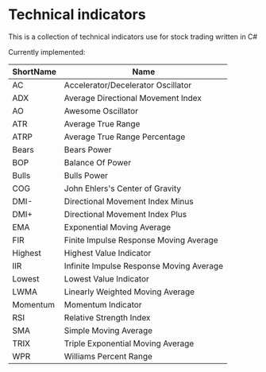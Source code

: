Technical indicators
==========
This is a collection of technical indicators use for stock trading written in C#

Currently implemented:

ShortName | Name
------------ | -------------
AC | Accelerator/Decelerator Oscillator
ADX | Average Directional Movement Index
AO | Awesome Oscillator
ATR | Average True Range
ATRP | Average True Range Percentage
Bears | Bears Power
BOP | Balance Of Power
Bulls | Bulls Power
COG | John Ehlers's Center of Gravity
DMI- | Directional Movement Index Minus
DMI+ | Directional Movement Index Plus
EMA | Exponential Moving Average
FIR | Finite Impulse Response Moving Average
Highest | Highest Value Indicator
IIR | Infinite Impulse Response Moving Average
Lowest | Lowest Value Indicator
LWMA | Linearly Weighted Moving Average
Momentum | Momentum Indicator
RSI | Relative Strength Index
SMA | Simple Moving Average
TRIX | Triple Exponential Moving Average
WPR | Williams Percent Range
